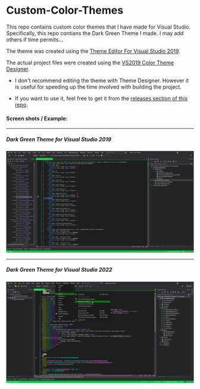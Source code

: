 # Custom-Color-Themes
This repo contains custom color themes that I have made for Visual Studio. Specifically, this repo contians the Dark Green Theme I made. I may add others if time permits...

The theme was created using the [Theme Editor For Visual Studio 2019](https://marketplace.visualstudio.com/items?itemName=VisualStudioPlatformTeam.VisualStudio2019ColorThemeEditor).

The actual project files were created using the [VS2019 Color Theme Designer](https://marketplace.visualstudio.com/items?itemName=ms-madsk.ColorThemeDesigner&ssr=false#overview).

- I don't recommend editing the theme with Theme Designer. However it is useful for speeding up the time involved with building the project.


- If you want to use it, feel free to get it from the [releases section of this repo](https://github.com/dragnilar/Custom-Color-Themes/releases/tag/3).



#### Screen shots / Example:
***
##### Dark Green Theme for Visual Studio 2019
![Dark Green Theme](https://github.com/dragnilar/Custom-Color-Themes/blob/master/Dark%20Green%20Theme/screenshot.png)
***
##### Dark Green Theme for Visual Studio 2022
![Dark Green Theme 2022](https://github.com/dragnilar/Custom-Color-Themes/blob/master/Dark%20Green%20Theme%202022/screenshot.png)
